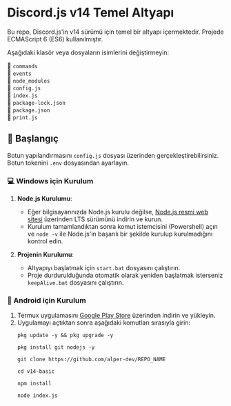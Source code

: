 # Discord.js v14 Temel Altyapı

Bu repo, Discord.js'in v14 sürümü için temel bir altyapı içermektedir. Projede ECMAScript 6 (ES6) kullanılmıştır.

Aşağıdaki klasör veya dosyaların isimlerini değiştirmeyin:

📁 `commands`\
📁 `events`\
📁 `node_modules`\
📄 `config.js`\
📄 `index.js`\
📄 `package-lock.json`\
📄 `package.json`\
📄 `print.js`

## 🚀 Başlangıç

Botun yapılandırmasını `config.js` dosyası üzerinden gerçekleştirebilirsiniz. Botun tokenini `.env` dosyasından ayarlayın.


### 💻 Windows için Kurulum

1. **Node.js Kurulumu**:
   - Eğer bilgisayarınızda Node.js kurulu değilse, [Node.js resmi web sitesi](https://nodejs.org/) üzerinden LTS sürümünü indirin ve kurun.
   - Kurulum tamamlandıktan sonra komut istemcisini (Powershell) açın ve `node -v` ile Node.js'in başarılı bir şekilde kurulup kurulmadığını kontrol edin.

2. **Projenin Kurulumu**:
   - Altyapıyı başlatmak için `start.bat` dosyasını çalıştırın.
   - Proje durdurulduğunda otomatik olarak yeniden başlatmak isterseniz `keepAlive.bat` dosyasını çalıştırın.

### 📱 Android için Kurulum

1. Termux uygulamasını [Google Play Store](https://play.google.com/store/apps/details?id=com.termux) üzerinden indirin ve yükleyin.
2. Uygulamayı açtıktan sonra aşağıdaki komutları sırasıyla girin:
    ```
   pkg update -y && pkg upgrade -y
   ```
    ```
   pkg install git nodejs -y
   ```
    ```
   git clone https://github.com/alper-dev/REPO_NAME
   ```
    ```
   cd v14-basic
   ```
    ```
   npm install
   ```
    ```
   node index.js
   ```
